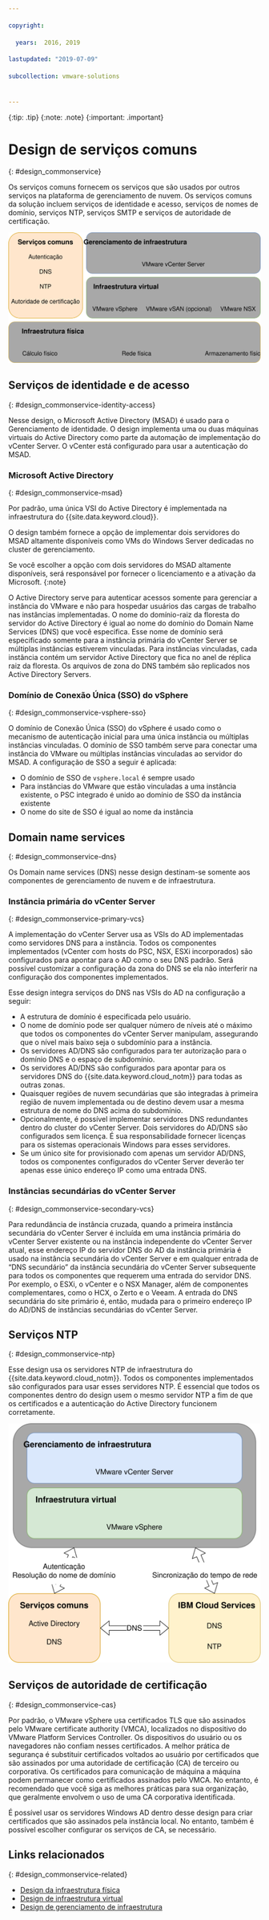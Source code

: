 ```yaml
---

copyright:

  years:  2016, 2019

lastupdated: "2019-07-09"

subcollection: vmware-solutions


---
```


{:tip: .tip}
{:note: .note}
{:important: .important}

# Design de serviços comuns
{: #design_commonservice}

Os serviços comuns fornecem os serviços que são usados por outros serviços na plataforma de gerenciamento de nuvem. Os serviços comuns da solução incluem serviços de identidade e acesso, serviços de nomes de domínio, serviços NTP, serviços SMTP e serviços de autoridade de certificação.

![Serviços comuns](../../images/vcsv4radiagrams-ra-commonservices.svg "Serviços comuns")

## Serviços de identidade e de acesso
{: #design_commonservice-identity-access}

Nesse design, o Microsoft Active Directory (MSAD) é usado para o Gerenciamento de identidade. O design implementa uma ou duas máquinas virtuais do Active Directory como parte da automação de implementação do vCenter Server. O vCenter está configurado para usar a autenticação do MSAD.

### Microsoft Active Directory
{: #design_commonservice-msad}

Por padrão, uma única VSI do Active Directory é implementada na infraestrutura do {{site.data.keyword.cloud}}.

O design também fornece a opção de implementar dois servidores do MSAD altamente disponíveis como VMs do Windows Server dedicadas no cluster de gerenciamento.

Se você escolher a opção com dois servidores do MSAD altamente disponíveis, será responsável por fornecer o licenciamento e a ativação da Microsoft.
{:note}

O Active Directory serve para autenticar acessos somente para gerenciar a instância do VMware e não para hospedar usuários das cargas de trabalho nas instâncias implementadas. O nome do domínio-raiz da floresta do servidor do Active Directory é igual ao nome do domínio do Domain Name Services (DNS) que você especifica. Esse nome de domínio será especificado somente para a instância primária do vCenter Server se múltiplas instâncias estiverem vinculadas. Para instâncias vinculadas, cada instância contém um servidor Active Directory que fica no anel de réplica raiz da floresta. Os arquivos de zona do DNS também são replicados nos Active Directory Servers.

### Domínio de Conexão Única (SSO) do vSphere
{: #design_commonservice-vsphere-sso}

O domínio de Conexão Única (SSO) do vSphere é usado como o mecanismo de autenticação inicial para uma única instância ou múltiplas instâncias vinculadas. O domínio de SSO também serve para conectar uma instância do VMware ou múltiplas instâncias vinculadas ao servidor do MSAD. A configuração de SSO a seguir é aplicada:  
* O domínio de SSO de `vsphere.local` é sempre usado
* Para instâncias do VMware que estão vinculadas a uma instância existente, o PSC integrado é unido ao domínio de SSO da instância existente
* O nome do site de SSO é igual ao nome da instância

## Domain name services
{: #design_commonservice-dns}

Os Domain name services (DNS) nesse design destinam-se somente aos componentes de gerenciamento de nuvem e de infraestrutura.

### Instância primária do vCenter Server
{: #design_commonservice-primary-vcs}

A implementação do vCenter Server usa as VSIs do AD implementadas como servidores DNS para a instância. Todos os componentes
implementados (vCenter com hosts do PSC, NSX, ESXi incorporados) são configurados para apontar para o AD como o seu DNS padrão. Será possível customizar a configuração da zona
do DNS se ela não interferir na configuração dos componentes implementados.

Esse design integra serviços do DNS nas VSIs do AD na configuração a seguir:
* A estrutura de domínio é especificada pelo usuário.
* O nome de domínio pode ser qualquer número de níveis até o máximo que todos os componentes do vCenter Server manipulam, assegurando que o nível mais baixo seja o subdomínio para a instância.
* Os servidores AD/DNS são configurados para ter autorização para o domínio DNS e o espaço de subdomínio.
* Os servidores AD/DNS são configurados para apontar para os servidores DNS do {{site.data.keyword.cloud_notm}} para todas as outras zonas.
* Quaisquer regiões de nuvem secundárias que são integradas à primeira região de nuvem implementada ou de destino devem usar a mesma estrutura de nome do DNS acima do subdomínio.
* Opcionalmente, é possível implementar servidores DNS redundantes dentro do cluster do vCenter Server. Dois servidores do AD/DNS são configurados sem licença. É sua responsabilidade fornecer licenças para os sistemas operacionais Windows para esses servidores.
* Se um único site for provisionado com apenas um servidor AD/DNS, todos os componentes configurados do vCenter Server deverão ter apenas esse único endereço IP como uma entrada DNS.

### Instâncias secundárias do vCenter Server
{: #design_commonservice-secondary-vcs}

Para redundância de instância cruzada, quando a primeira instância secundária do vCenter Server é incluída em uma instância primária do vCenter Server existente ou na instância independente do vCenter Server atual, esse endereço IP do servidor DNS do AD da instância primária é usado na instância secundária do vCenter Server e em qualquer entrada de “DNS secundário” da instância secundária do vCenter Server subsequente para todos os componentes que requerem uma entrada do servidor DNS. Por exemplo, o ESXi, o vCenter e o NSX Manager, além de componentes complementares, como o HCX, o Zerto e o Veeam. A entrada do DNS secundária do site primário é, então, mudada para o primeiro endereço IP do AD/DNS de instâncias secundárias do vCenter Server.

## Serviços NTP
{: #design_commonservice-ntp}

Esse design usa os servidores NTP de infraestrutura do {{site.data.keyword.cloud_notm}}. Todos os componentes implementados são configurados para usar esses servidores NTP. É essencial que todos os componentes dentro do design usem o mesmo servidor NTP a fim de que os certificados e a autenticação do Active Directory funcionem corretamente.

![Serviços NTP e DNS](../../images/vcsv4radiagrams-ra-servicesinterconnections.svg "Serviços NTP e DNS")

## Serviços de autoridade de certificação
{: #design_commonservice-cas}

Por padrão, o VMware vSphere usa certificados TLS que são assinados pelo VMware certificate authority (VMCA), localizados no dispositivo do VMware Platform Services Controller. Os dispositivos do usuário ou os navegadores não confiam nesses certificados. A melhor prática de segurança é substituir certificados voltados ao usuário por certificados que são assinados por uma autoridade de certificação (CA) de terceiro ou corporativa. Os certificados para comunicação de máquina a máquina podem permanecer como certificados assinados pelo VMCA. No entanto, é recomendado que você siga as melhores práticas para sua organização, que geralmente envolvem o uso de uma CA corporativa identificada.

É possível usar os servidores Windows AD dentro desse design para criar certificados que são assinados pela instância local. No entanto, também é possível escolher configurar os serviços de CA, se necessário.

## Links relacionados
{: #design_commonservice-related}

* [Design da infraestrutura física](/docs/services/vmwaresolutions/archiref/solution?topic=vmware-solutions-design_physicalinfrastructure)
* [Design de infraestrutura virtual](/docs/services/vmwaresolutions/archiref/solution?topic=vmware-solutions-design_virtualinfrastructure)
* [Design de gerenciamento de infraestrutura](/docs/services/vmwaresolutions/archiref/solution?topic=vmware-solutions-design_infrastructuremgmt)
